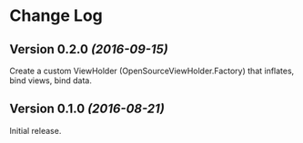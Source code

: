 Change Log
==========

Version 0.2.0 *(2016-09-15)*
----------------------------

Create a custom ViewHolder (OpenSourceViewHolder.Factory) that inflates, bind views, bind data.

Version 0.1.0 *(2016-08-21)*
----------------------------

Initial release.
